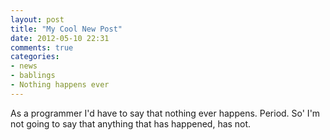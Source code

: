```yaml
---
layout: post
title: "My Cool New Post"
date: 2012-05-10 22:31
comments: true
categories: 
- news
- bablings
- Nothing happens ever
---
```

As a programmer I'd have to say that nothing ever happens. Period. So' I'm not going to say that anything that has happened, has not.